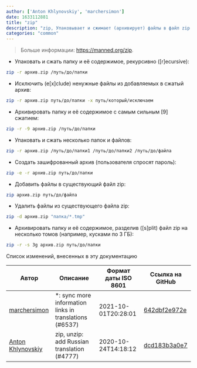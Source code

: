 ```yaml
---
author: ['Anton Khlynovskiy', 'marchersimon']
date: 1633112881
title: "zip"
description: "zip, Упаковывает и сжимает (архивирует) файлы в файл zip."
categories: "common"
---
```

> Больше информации: <https://manned.org/zip>.

- Упаковать и сжать папку и её содержимое, рекурсивно ([r]ecursive):

```bash
zip -r архив.zip /путь/до/папки
```

- Исключить (e[x]clude) ненужные файлы из добавляемых в сжатый архив:

```bash
zip -r архив.zip путь/до/папки -x путь/который/исключаем
```

- Архивировать папку и её содержимое с самым сильным [9] сжатием:

```bash
zip -r -9 архив.zip /путь/до/папки
```

- Упаковать и сжать несколько папок и файлов:

```bash
zip -r архив.zip /путь/до/папки1 /путь/до/папки2 /путь/до/файла
```

- Создать зашифрованный архив (пользователя спросят пароль):

```bash
zip -e -r архив.zip путь/до/папки
```

- Добавить файлы в существующий файл zip:

```bash
zip архив.zip путь/до/файла
```

- Удалить файлы из существующего файла zip:

```bash
zip -d архив.zip "папка/*.tmp"
```

- Архивировать папку и её содержимое, разделив ([s]plit) файл zip на несколько томов (например, кусками по 3 ГБ):

```bash
zip -r -s 3g архив.zip путь/до/папки
```
Список изменений, внесенных в эту документацию


Автор | Описание | Формат даты ISO 8601 | Ссылка на GitHub
------|-----|-----|-----
[marchersimon](mailto:50295997+marchersimon@users.noreply.github.com) | *: sync more information links in translations (#6537) | 2021-10-01T20:28:01 | [642dbf2e972e](https://github.com/tldr-pages/tldr/commit/642dbf2e972e388fab8c84ba3b4685fb862b6454)
[Anton Khlynovskiy](mailto:subzey@gmail.com) | zip, unzip: add Russian translation (#4777) | 2020-10-24T14:18:12 | [dcd183b3a0e7](https://github.com/tldr-pages/tldr/commit/dcd183b3a0e71dc1b79b8eb85a4bb133ea71d8d9)


